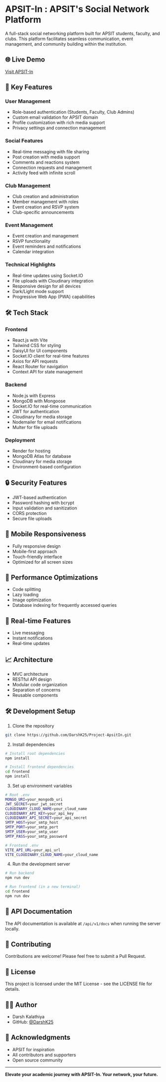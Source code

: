 # APSIT-In : APSIT's Social Network Platform

A full-stack social networking platform built for APSIT students, faculty, and clubs. This platform facilitates seamless communication, event management, and community building within the institution.

## 🌐 Live Demo
[Visit APSIT-In](https://apsitin.onrender.com)

## 🚀 Key Features

### User Management
- Role-based authentication (Students, Faculty, Club Admins)
- Custom email validation for APSIT domain
- Profile customization with rich media support
- Privacy settings and connection management

### Social Features
- Real-time messaging with file sharing
- Post creation with media support
- Comments and reactions system
- Connection requests and management
- Activity feed with infinite scroll

### Club Management
- Club creation and administration
- Member management with roles
- Event creation and RSVP system
- Club-specific announcements

### Event Management
- Event creation and management
- RSVP functionality
- Event reminders and notifications
- Calendar integration

### Technical Highlights
- Real-time updates using Socket.IO
- File uploads with Cloudinary integration
- Responsive design for all devices
- Dark/Light mode support
- Progressive Web App (PWA) capabilities

## 🛠️ Tech Stack

### Frontend
- React.js with Vite
- Tailwind CSS for styling
- DaisyUI for UI components
- Socket.IO client for real-time features
- Axios for API requests
- React Router for navigation
- Context API for state management

### Backend
- Node.js with Express
- MongoDB with Mongoose
- Socket.IO for real-time communication
- JWT for authentication
- Cloudinary for media storage
- Nodemailer for email notifications
- Multer for file uploads

### Deployment
- Render for hosting
- MongoDB Atlas for database
- Cloudinary for media storage
- Environment-based configuration

## 🔒 Security Features
- JWT-based authentication
- Password hashing with bcrypt
- Input validation and sanitization
- CORS protection
- Secure file uploads

## 📱 Mobile Responsiveness
- Fully responsive design
- Mobile-first approach
- Touch-friendly interface
- Optimized for all screen sizes

## 🚀 Performance Optimizations
- Code splitting
- Lazy loading
- Image optimization
- Database indexing for frequently accessed queries

## 🔄 Real-time Features
- Live messaging
- Instant notifications
- Real-time updates

## 📈 Architecture
- MVC architecture
- RESTful API design
- Modular code organization
- Separation of concerns
- Reusable components

## 🛠️ Development Setup

1. Clone the repository
```bash
git clone https://github.com/DarshK25/Project-ApsitIn.git
```

2. Install dependencies
```bash
# Install root dependencies
npm install

# Install frontend dependencies
cd frontend
npm install
```

3. Set up environment variables
```bash
# Root .env
MONGO_URI=your_mongodb_uri
JWT_SECRET=your_jwt_secret
CLOUDINARY_CLOUD_NAME=your_cloud_name
CLOUDINARY_API_KEY=your_api_key
CLOUDINARY_API_SECRET=your_api_secret
SMTP_HOST=your_smtp_host
SMTP_PORT=your_smtp_port
SMTP_USER=your_smtp_user
SMTP_PASS=your_smtp_password

# Frontend .env
VITE_API_URL=your_api_url
VITE_CLOUDINARY_CLOUD_NAME=your_cloud_name
```

4. Run the development server
```bash
# Run backend
npm run dev

# Run frontend (in a new terminal)
cd frontend
npm run dev
```

## 📝 API Documentation
The API documentation is available at `/api/v1/docs` when running the server locally.

## 🤝 Contributing
Contributions are welcome! Please feel free to submit a Pull Request.

## 📄 License
This project is licensed under the MIT License - see the LICENSE file for details.

## 👨‍💻 Author
- Darsh Kalathiya
- GitHub: [@DarshK25](https://github.com/DarshK25)

## 🙏 Acknowledgments
- APSIT for inspiration
- All contributors and supporters
- Open source community

---

**Elevate your academic journey with APSIT-In. Your network, your future.**

